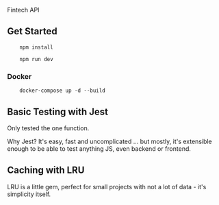 Fintech API

## Get Started

        npm install

        npm run dev

### Docker

        docker-compose up -d --build


## Basic Testing with Jest

Only tested the one function.

Why Jest? It's easy, fast and uncomplicated ... but mostly, it's extensible enough to be able to test anything JS, even backend or frontend.


## Caching with LRU

LRU is a little gem, perfect for small projects with not a lot of data - it's simplicity itself.
